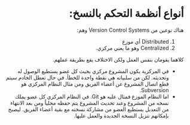 <div dir="rtl" styyle="text-align:right">

# أنواع أنظمة التحكم بالنسخ:

هناك نوعين من Version Control Systems وهم: 
1. Distributed أي موزع
2. Centralized وهو ما يعني مركزي. 

 كلاهما يقومان بنفس العمل ولكن الاختلاف يقع بطريقة عملهم. 
 - في المركزية يكون المشروع مركزي بحيث كل عضو يستطيع الوصول له وتحديثه. لكن من سلبياته هي نقطة واحدة للخطأ. في حال تعطل الخادم سيتم قطع اتصال المشروع عن أعضاء الفريق ومن مثال النظام المركزي هو Subversion.
- اما النظام الموزع فمثال عليه هو Git. في النظام المركزي كل عضو يملك نسخه من المشروع وعند تحديث المشروع يتم حفظه محلياً ومن بعد الانتهاء من التعديل يستطيع العضو من مشاركة نسخته مع بقية أعضاء الفريق. ليصبح بإمكانهم تنزيل النسخة الجديدة والعمل عليها.

</div>